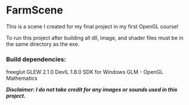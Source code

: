 # FarmScene
This is a scene I created for my final project in my first OpenGL course!

To run this project after building all dll, image, and shader files must be in the same directory as the exe.

### Build dependencies:
freeglut 
GLEW 2.1.0
DevIL 1.8.0 SDK for Windows
GLM - OpenGL Mathematics



***Disclaimer: I do not take credit for any images or sounds used in this project.***